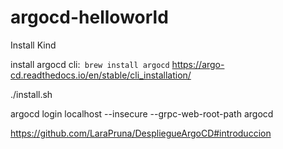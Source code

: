 # argocd-helloworld


Install Kind

install argocd cli:` brew install argocd` https://argo-cd.readthedocs.io/en/stable/cli_installation/

./install.sh


argocd login localhost --insecure --grpc-web-root-path argocd

https://github.com/LaraPruna/DespliegueArgoCD#introduccion